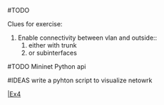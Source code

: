 #TODO



Clues for exercise:
1) Enable connectivity between vlan and outside::
    1) either with trunk
    2) or subinterfaces

#TODO Mininet Python api

#IDEAS write a pyhton script to visualize netowrk


[|Ex4](CloudNetworkingEx4.md)
